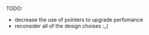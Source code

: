 TODO:
- decrease the use of pointers to upgrade perfomance
- reconsider all of the design choises :_(
